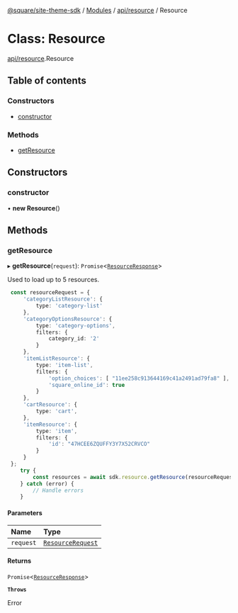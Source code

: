 [@square/site-theme-sdk](../GettingStarted.md) / [Modules](../modules.md) / [api/resource](../modules/api_resource.md) / Resource

# Class: Resource

[api/resource](../modules/api_resource.md).Resource

## Table of contents

### Constructors

- [constructor](api_resource.Resource.md#constructor)

### Methods

- [getResource](api_resource.Resource.md#getresource)

## Constructors

### constructor

• **new Resource**()

## Methods

### getResource

▸ **getResource**(`request`): `Promise`<[`ResourceResponse`](../interfaces/types_api_resource.ResourceResponse.md)\>

Used to load up to 5 resources.

```ts
 const resourceRequest = {
     'categoryListResource': {
         type: 'category-list'
     },
     'categoryOptionsResource': {
         type: 'category-options',
         filters: {
             category_id: '2'
         }   
     },
     'itemListResource': {
         type: 'item-list',
         filters: {
             'option_choices': [ "11ee258c913644169c41a2491ad79fa8" ],
             'square_online_id': true
         }
     },
     'cartResource': {
         type: 'cart',
     },
     'itemResource': {
         type: 'item',
         filters: {
             'id': "47HCEE6ZQUFFY3Y7X52CRVCO"
         }
     }
 };
	try {
		const resources = await sdk.resource.getResource(resourceRequest);
	} catch (error) {
		// Handle errors
	}
```

#### Parameters

| Name | Type |
| :------ | :------ |
| `request` | [`ResourceRequest`](../interfaces/types_api_resource.ResourceRequest.md) |

#### Returns

`Promise`<[`ResourceResponse`](../interfaces/types_api_resource.ResourceResponse.md)\>

**`Throws`**

Error
